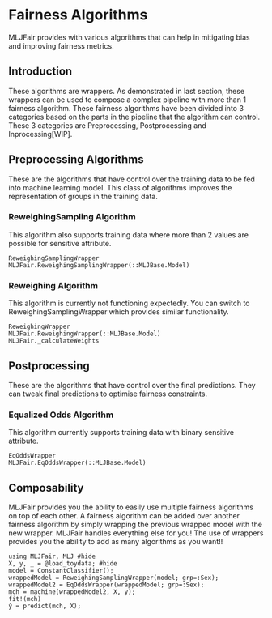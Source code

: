 # Fairness Algorithms
MLJFair provides with various algorithms that can help in mitigating bias and improving fairness metrics.

## Introduction
These algorithms are wrappers.
As demonstrated in last section, these wrappers can be used to compose a complex pipeline with more than 1 fairness algorithm. These fairness algorithms have been divided into 3 categories based on the parts in the pipeline that the algorithm can control. These 3 categories are Preprocessing, Postprocessing and Inprocessing[WIP].

## Preprocessing Algorithms
These are the algorithms that have control over the training data to be fed into machine learning model.
This class of algorithms improves the representation of groups in the training data.

### ReweighingSampling Algorithm
This algorithm also supports training data where more than 2 values are possible for sensitive attribute.
```@docs
ReweighingSamplingWrapper
MLJFair.ReweighingSamplingWrapper(::MLJBase.Model)
```

### Reweighing Algorithm
This algorithm is currently not functioning expectedly. You can switch to ReweighingSamplingWrapper which provides similar functionality.
```@docs
ReweighingWrapper
MLJFair.ReweighingWrapper(::MLJBase.Model)
MLJFair._calculateWeights
```

## Postprocessing
These are the algorithms that have control over the final predictions. They can tweak final predictions to optimise fairness constraints.

### Equalized Odds Algorithm
This algorithm currently supports training data with binary sensitive attribute.
```@docs
EqOddsWrapper
MLJFair.EqOddsWrapper(::MLJBase.Model)
```

## Composability

MLJFair provides you the ability to easily use multiple fairness algorithms on top of each other.
A fairness algorithm can be added over another fairness algorithm by simply wrapping the previous wrapped model with the new wrapper. MLJFair handles everything else for you!
The use of wrappers provides you the ability to add as many algorithms as you want!!

```@repl
using MLJFair, MLJ #hide
X, y, _ = @load_toydata; #hide
model = ConstantClassifier();
wrappedModel = ReweighingSamplingWrapper(model; grp=:Sex);
wrappedModel2 = EqOddsWrapper(wrappedModel; grp=:Sex);
mch = machine(wrappedModel2, X, y);
fit!(mch)
ŷ = predict(mch, X);
```
